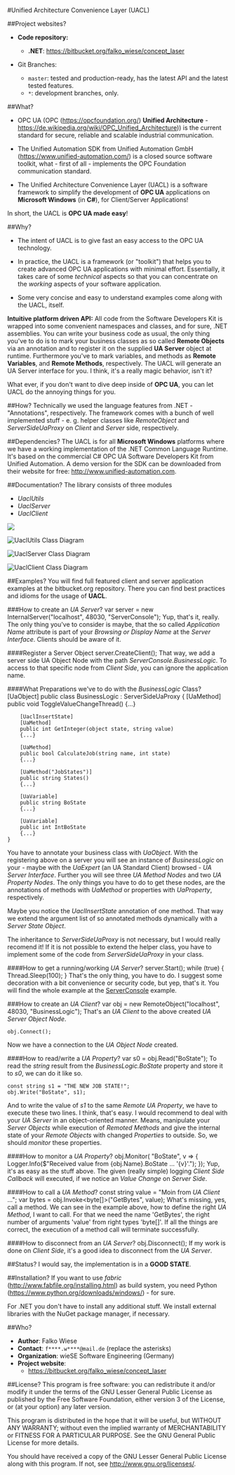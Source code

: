 #Unified Architecture Convenience Layer (UACL)

##Project websites?
 - **Code repository:** 
    - **.NET**: https://bitbucket.org/falko_wiese/concept_laser

 - Git Branches:
     - `master`: tested and production-ready, has the latest API and the latest 
        tested features.
     - `*`: development branches, only.

##What?

 - OPC UA (OPC (https://opcfoundation.org/) **Unified Architecture** - 
   https://de.wikipedia.org/wiki/OPC_Unified_Architecture)) is the current 
   standard for secure, reliable and scalable industrial communication.

 - The Unified Automation SDK from Unified Automation GmbH (https://www.unified-automation.com/) 
   is a closed source software toolkit, what - first of all - implements the OPC Foundation 
   communication standard.

 - The Unified Architecture Convenience Layer (UACL) is a software framework to simplify 
   the development of **OPC UA** applications on **Microsoft Windows** (in **C#**), for 
   Client/Server Applications!

 In short, the UACL is **OPC UA made easy**!


##Why?
   
 - The intent of UACL is to give fast an easy access to the OPC UA technology.

 - In practice, the UACL is a framework (or "toolkit") that helps you to create advanced OPC UA 
   applications with minimal effort. Essentially, it takes care of some *technical* aspects so 
   that you can concentrate on the *working* aspects of your software application.
   
 - Some very concise and easy to understand examples come along with the UACL, itself.
 
**Intuitive platform driven API:**
All code from the Software Developers Kit is wrapped into some convenient namespaces and 
classes, and for sure, .NET assemblies. You can write your business code as usual, the
only thing you've to do is to mark your business classes as so called **Remote Objects** via
an annotation and to register it on the supplied **UA Server** object at runtime. Furthermore
you've to mark variables, and methods as **Remote Variables**, and **Remote Methods**, 
respectively. The UACL will generate an UA Server interface for you. I think, it's a really
magic behavior, isn't it?

What ever, if you don't want to dive deep inside of **OPC UA**, you can let UACL do the 
annoying things for you.


##How?
Technically we used the language features from .NET - "Annotations", respectively. The
framework comes with a bunch of well implemented stuff - e. g. helper classes like *RemoteObject*
and *ServerSideUaProxy* on *Client* and *Server* side, respectively.


##Dependencies?
The UACL is for all **Microsoft Windows** platforms where we have a working implementation
of the .NET Common Language Runtime. It's based on the commercial C# OPC UA 
Software Developers Kit from Unified Automation. A demo version for the SDK can be downloaded 
from their website for free: http://www.unified-automation.com.


##Documentation?
The library consists of three modules
 * *UaclUtils*
 * *UaclServer*
 * *UaclClient*

<img src="https://bitbucket.org/falko_wiese/concept_laser/src/06b8d0a653ebd2b7681d708026a3cdcdeabfa1e1/UaclUtils.png" />

![UaclUtils Class Diagram](https://bitbucket.org/falko_wiese/concept_laser/src/06b8d0a653ebd2b7681d708026a3cdcdeabfa1e1/UaclUtils.png)

![UaclServer Class Diagram](https://bitbucket.org/falko_wiese/concept_laser/src/06b8d0a653ebd2b7681d708026a3cdcdeabfa1e1/UaclServer.png)

![UaclClient Class Diagram](https://bitbucket.org/falko_wiese/concept_laser/src/06b8d0a653ebd2b7681d708026a3cdcdeabfa1e1/UaclClient.png)
 

##Examples?
You will find full featured client and server application examples at the bitbucket.org 
repository. There you can find best practices and idioms for the usage of **UACL**.

###How to create an *UA Server*?
    var server = new InternalServer("localhost", 48030, "ServerConsole");
Yup, that's it, really. The only thing you've to consider is maybe, that the so called *Application Name*
attribute is part of your *Browsing or Display Name* at the *Server Interface*. Clients should be aware of it.

####Register a Server Object
    server.CreateClient<BusinessLogic>();
That way, we add a server side UA Object Node with the path *ServerConsole.BusinessLogic*. To access to that
specific node from *Client Side*, you can ignore the application name.

####What Preparations we've to do with the *BusinessLogic* Class?
    [UaObject]
    public class BusinessLogic : ServerSideUaProxy
    {
        [UaMethod]
        public void ToggleValueChangeThread()
        {...}

        [UaclInsertState]
        [UaMethod]
        public int GetInteger(object state, string value)
        {...}

        [UaMethod]
        public bool CalculateJob(string name, int state)
        {...}

        [UaMethod("JobStates")]
        public string States()
        {...}
        
        [UaVariable]
        public string BoState
        {...}
        
        [UaVariable]
        public int IntBoState
        {...}
    }
You have to annotate your business class with *UaObject*. With the registering above on a server you
will see an instance of *BusinessLogic* on your - maybe with the *UaExpert* (an UA Standard Client)
browsed - *UA Server Interface*. Further you will see three *UA Method Nodes* and two *UA Property Nodes*.
The only things you have to do to get these nodes, are the annotations of methods with *UaMethod* or
properties with *UaProperty*, respectively.

Maybe you notice the *UaclInsertState* annotation of one method. That way we extend the argument list
of so annotated methods dynamically with a *Server State Object*.

The inheritance to *ServerSideUaProxy* is 
not necessary, but I would really recomend it! If it is not possible to extend the helper class, you
have to implement some of the code from *ServerSideUaProxy* in your class.

####How to get a running/working *UA Server*?
    server.Start();
    while (true)
    {
        Thread.Sleep(100);
    }
That's the only thing, you have to do. I suggest some decoration with a bit convenience or security code,
but yep, that's it. You will find the whole example at the [ServerConsole](https://bitbucket.org/falko_wiese/concept_laser/src/ecb7966318dccd989711185ac0e9900381776ee6/ServerConsole/?at=master)
example.

###How to create an *UA Client*?
    var obj = new RemoteObject("localhost", 48030, "BusinessLogic");
That's an *UA Client* to the above created *UA Server Object Node*.
    
    obj.Connect();
Now we have a connection to the *UA Object Node* created.

####How to read/write a *UA Property*?
    var s0 = obj.Read<string>("BoState");
To read the *string* result from the *BusinessLogic.BoState* property and store it to *s0*, we can
do it like so.

    const string s1 = "THE NEW JOB STATE!";
    obj.Write("BoState", s1);
And to write the value of *s1* to the same *Remote UA Property*, we have to execute these two lines.
I think, that's easy. I would recommend to deal with your *UA Server* in an object-oriented manner. Means,
manipulate your *Server Objects* while execution of *Remoted Methods* and give the internal state of your
*Remote Objects* with changed *Properties* to outside. So, we should *monitor* these properties. 

####How to monitor a *UA Property*?
    obj.Monitor(
        "BoState",
        v => { Logger.Info($"Received value from {obj.Name}.BoState ... '{v}'."); });
Yup, it's as easy as the stuff above. The given (really simple) logging *Client Side Callback* will executed,
if we notice an *Value Change* on *Server Side*.

####How to call a *UA Method*?
    const string value = "Moin from *UA Client* ...";
    var bytes = obj.Invoke<byte[]>("GetBytes", value);
What's missing, yes, call a method. We can see in the example above, how to define the right *UA Method*, I
want to call. For that we need the name 'GetBytes', the right number of arguments 'value' from right types 'byte[]'.
If all the things are correct, the execution of a method call will terminate successfully.

####How to disconnect from an *UA Server*?
    obj.Disconnect();
If my work is done on *Client Side*, it's a good idea to disconnect from the *UA Server*.

##Status?
I would say, the implementation is in a **GOOD STATE**.


##Installation?
If you want to use *fabric* (http://www.fabfile.org/installing.html) as build system, 
you need Python (https://www.python.org/downloads/windows/) - for sure.

For .NET you don't have to install any additional stuff. We install external 
libraries with the NuGet package manager, if necessary. 


##Who?
 - **Author**: Falko Wiese
 - **Contact**: `f****.w****@mail.de` (replace the asterisks)
 - **Organization**: wieSE Software Engineering (Germany)
 - **Project website**:
    - https://bitbucket.org/falko_wiese/concept_laser


##License?
This program is free software: you can redistribute it and/or modify
it under the terms of the GNU Lesser General Public License as
published by the Free Software Foundation, either version 3 of the
License, or (at your option) any later version.

This program is distributed in the hope that it will be useful,
but WITHOUT ANY WARRANTY; without even the implied warranty of
MERCHANTABILITY or FITNESS FOR A PARTICULAR PURPOSE.  See the
GNU General Public License for more details.

You should have received a copy of the GNU Lesser General Public License
along with this program.  If not, see <http://www.gnu.org/licenses/>.


